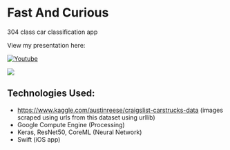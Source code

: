 # Fast And Curious
304 class car classification app

View my presentation here:

[![Youtube](https://i.pinimg.com/originals/47/bb/4c/47bb4ca2b686e732a0817e76c1f6acf1.png)](https://youtu.be/Dy2bQKBpesU "Fast and Curious")


![](app_demo.gif)

## Technologies Used:
* https://www.kaggle.com/austinreese/craigslist-carstrucks-data (images scraped using urls from this dataset using urllib)
* Google Compute Engine (Processing)
* Keras, ResNet50, CoreML (Neural Network)
* Swift (iOS app)
